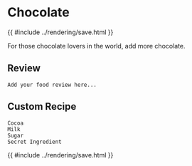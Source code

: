 # Chocolate

{{ #include ../rendering/save.html }}

For those chocolate lovers in the world, add more chocolate.

## Review

```txt,editable
Add your food review here...
```

## Custom Recipe

```txt,editable
Cocoa
Milk
Sugar
Secret Ingredient
```

{{ #include ../rendering/save.html }}
